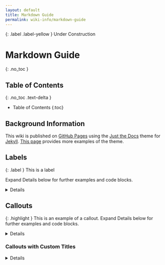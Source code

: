 ```yaml
---
layout: default
title: Markdown Guide
permalink: wiki-info/markdown-guide
---
```


{: .label .label-yellow }
Under Construction

# Markdown Guide

{: .no_toc }

## Table of Contents

{: .no_toc .text-delta }

-   Table of Contents
    {:toc}

## Background Information

This wiki is published on [GitHub Pages](https://pages.github.com/) using the [Just the Docs](https://just-the-docs.com/) theme for [Jekyll](https://jekyllrb.com/). [This page](https://just-the-docs.github.io/just-the-docs-tests/docs/markdown/) provides more examples of the theme.

## Labels

{: .label }
This is a label

Expand Details below for further examples and code blocks.

<details markdown="block">

<div class="code-example" markdown="1">
{: .label }
Default label

{: .label .label-blue }
Blue label

{: .label .label-green }
Green label

{: .label .label-purple }
Purple lable

{: .label .label-yellow }
Yellow label

{: .label .label-red }
Red label

</div>

```markdown
{: .label }
Default label

{: .label .label-blue }
Blue label

{: .label .label-green }
Green label

{: .label .label-purple }
Purple lable

{: .label .label-yellow }
Yellow label

{: .label .label-red }
Red label
```

</details>

## Callouts

{: .highlight }
This is an example of a callout. Expand Details below for further examples and code blocks.

<details markdown="block">

<div class="code-example" markdown="1">
{: .highlight }
This is a `highlight` callout.
</div>

```markdown
{: .highlight }
This is a `highlight` callout.
```

<div class="code-example" markdown="1">
{: .important }
This is an `important` callout.
</div>

```markdown
{: .important }
This is an `important` callout.
```

<div class="code-example" markdown="1">
{: .note }
This is a `note` callout.
</div>

```markdown
{: .note }
This is a `note` callout.
```

<div class="code-example" markdown="1">
{: .warning }
This is a `warning` callout.
</div>

```markdown
{: .warning }
This is a `warning` callout.
```

</details>

### Callouts with Custom Titles

<details markdown="block">

<div class="code-example" markdown="1">
{: .highlight-title }
> My Cool Title
>
> This is a `highlight` callout with a custom title.
</div>
```markdown
{: .highlight-title }
> My Cool Title
>
> This is a `highlight` callout with a custom title.
```

<div class="code-example" markdown="1">
{: .important-title }
> Super Duper Important Callout
>
> This is an `important` callout with a custom title.
</div>
```markdown
{: .important-title }
> Super Duper Important Callout
>
> This is an `important` callout with a custom title.
```

</details>
